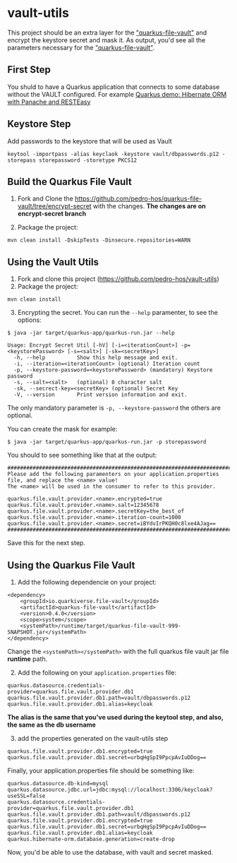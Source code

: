 # vault-utils

This project should be an extra layer for the ["quarkus-file-vault"](https://github.com/quarkiverse/quarkus-file-vault) and encrypt the keystore secret and mask it. As output, you'd see all the parameters necessary for the ["quarkus-file-vault"](https://github.com/quarkiverse/quarkus-file-vault).

## First Step

You shuld to have a Quarkus application that connects to some database without the VAULT configured. For example [Quarkus demo: Hibernate ORM with Panache and RESTEasy](https://github.com/quarkusio/quarkus-quickstarts/tree/main/hibernate-orm-panache-quickstart)

## Keystore Step 

Add passwords to the keystore that will be used as Vault

```
keytool -importpass -alias keyclaok -keystore vault/dbpasswords.p12 -storepass storepassword -storetype PKCS12
```

## Build the Quarkus File Vault

1. Fork and Clone the   https://github.com/pedro-hos/quarkus-file-vault/tree/encrypt-secret with the changes. **The changes are on encrypt-secret branch**

2. Package the project:

```
mvn clean install -DskipTests -Dinsecure.repositories=WARN
```

## Using the Vault Utils

1. Fork and clone this project (https://github.com/pedro-hos/vault-utils)
2. Package the project:

```
mvn clean install
```
3. Encrypting the secret. You can run the `--help` paramenter, to see the options:

```
$ java -jar target/quarkus-app/quarkus-run.jar --help

Usage: Encrypt Secret Util [-hV] [-i=<iterationCount>] -p=<keystorePassword> [-s=<salt>] [-sk=<secretKey>]
  -h, --help          Show this help message and exit.
  -i, --iteration=<iterationCount> (optional) Iteration count
  -p, --keystore-password=<keystorePassword> (mandatory) Keystore password
  -s, --salt=<salt>   (optional) 8 character salt
  -sk, --secrect-key=<secretKey> (optional) Secret Key
  -V, --version       Print version information and exit.
```
The only mandatory parameter is `-p, --keystore-password` the others are optional.

You can create the mask for example:

```
$ java -jar target/quarkus-app/quarkus-run.jar -p storepassword
```
You should to see something like that at the output:

```
######################################################################################################
Please add the following paramenters on your application.properties file, and replace the <name> value!
The <name> will be used in the consumer to refer to this provider.

quarkus.file.vault.provider.<name>.encrypted=true
quarkus.file.vault.provider.<name>.salt=12345678
quarkus.file.vault.provider.<name>.secretKey=the_best_of
quarkus.file.vault.provider.<name>.iteration-count=1000
quarkus.file.vault.provider.<name>.secret=iBYdvIrPKQH0c8lxe4AJag==
######################################################################################################
```

Save this for the next step.

## Using the Quarkus File Vault 

1. Add the following dependencie on your project:

```
<dependency>
    <groupId>io.quarkiverse.file-vault</groupId>
    <artifactId>quarkus-file-vault</artifactId>
    <version>0.4.0</version>
    <scope>system</scope>
    <systemPath>/runtime/target/quarkus-file-vault-999-SNAPSHOT.jar</systemPath>
</dependency>
```
Change the `<systemPath></systemPath>` with the full quarkus file vault jar file **runtime** path.

2. Add the following on your `application.properties` file:

```
quarkus.datasource.credentials-provider=quarkus.file.vault.provider.db1
quarkus.file.vault.provider.db1.path=vault/dbpasswords.p12
quarkus.file.vault.provider.db1.alias=keycloak
```

**The alias is the same that you've used during the keytool step, and also, the same as the db username**

3. add the properties generated on the vault-utils step

```
quarkus.file.vault.provider.db1.encrypted=true
quarkus.file.vault.provider.db1.secret=urbqHgSpI9PpcpAvIuDDog==
```

Finally, your application.properties file should be something like:

```
quarkus.datasource.db-kind=mysql
quarkus.datasource.jdbc.url=jdbc:mysql://localhost:3306/keycloak?useSSL=false
quarkus.datasource.credentials-provider=quarkus.file.vault.provider.db1
quarkus.file.vault.provider.db1.path=vault/dbpasswords.p12
quarkus.file.vault.provider.db1.encrypted=true
quarkus.file.vault.provider.db1.secret=urbqHgSpI9PpcpAvIuDDog==
quarkus.file.vault.provider.db1.alias=keycloak
quarkus.hibernate-orm.database.generation=create-drop
```

Now, you'd be able to use the database, with vault and secret masked.





